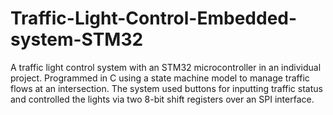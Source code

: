 # Traffic-Light-Control-Embedded-system-STM32
A traffic light control system with an STM32 microcontroller in an individual project. 
Programmed in C using a state machine model to manage traffic flows at an intersection.
The system used buttons for inputting traffic status and controlled the lights via two 8-bit shift registers over an SPI interface.


